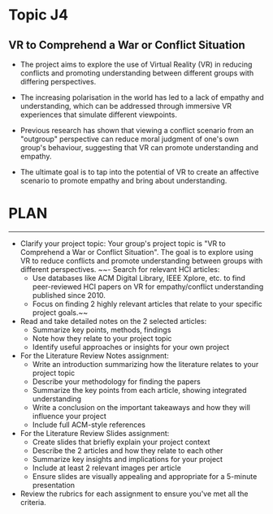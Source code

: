 # Topic J4

## VR to Comprehend a War or Conflict Situation

- The project aims to explore the use of Virtual Reality (VR) in reducing conflicts and promoting understanding between different groups with differing perspectives.

- The increasing polarisation in the world has led to a lack of empathy and understanding, which can be addressed through immersive VR experiences that simulate different viewpoints.

- Previous research has shown that viewing a conflict scenario from an "outgroup" perspective can reduce moral judgment of one's own group's behaviour, suggesting that VR can promote understanding and empathy.

- The ultimate goal is to tap into the potential of VR to create an affective scenario to promote empathy and bring about understanding.

# PLAN
***
- Clarify your project topic: Your group's project topic is "VR to Comprehend a War or Conflict Situation". The goal is to explore using VR to reduce conflicts and promote understanding between groups with different perspectives.
~~- Search for relevant HCI articles:
    - Use databases like ACM Digital Library, IEEE Xplore, etc. to find peer-reviewed HCI papers on VR for empathy/conflict understanding published since 2010.
    - Focus on finding 2 highly relevant articles that relate to your specific project goals.~~
- Read and take detailed notes on the 2 selected articles:
    - Summarize key points, methods, findings
    - Note how they relate to your project topic
    - Identify useful approaches or insights for your own project
- For the Literature Review Notes assignment:
    - Write an introduction summarizing how the literature relates to your project topic
    - Describe your methodology for finding the papers
    - Summarize the key points from each article, showing integrated understanding
    - Write a conclusion on the important takeaways and how they will influence your project
    - Include full ACM-style references
- For the Literature Review Slides assignment:
    - Create slides that briefly explain your project context
    - Describe the 2 articles and how they relate to each other
    - Summarize key insights and implications for your project
    - Include at least 2 relevant images per article
    - Ensure slides are visually appealing and appropriate for a 5-minute presentation
- Review the rubrics for each assignment to ensure you've met all the criteria.